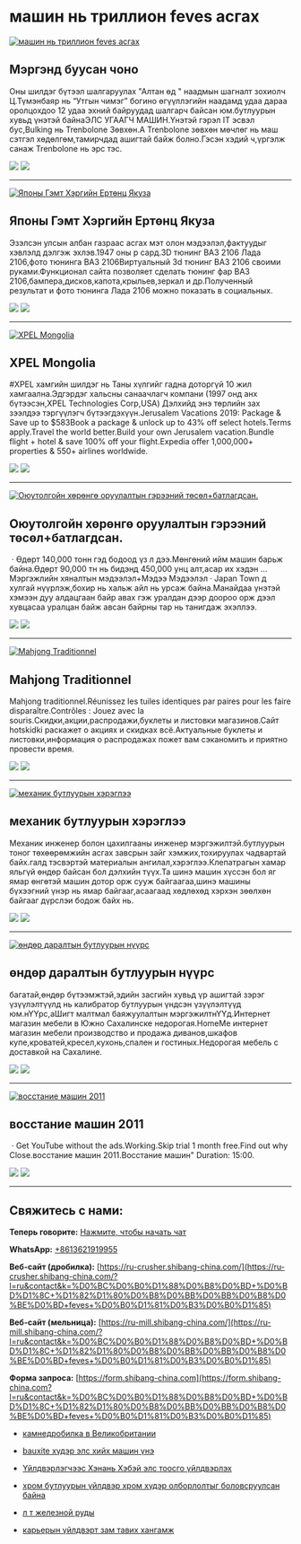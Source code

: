 # машин нь триллион feves асгах

<a href="https://swt.shibang-china.com/?l=ru&img&k=%D0%BC%D0%B0%D1%88%D0%B8%D0%BD+%D0%BD%D1%8C+%D1%82%D1%80%D0%B8%D0%BB%D0%BB%D0%B8%D0%BE%D0%BD+feves+%D0%B0%D1%81%D0%B3%D0%B0%D1%85" target="_blank">![машин нь триллион feves асгах](http://static.shibang-china.com/all-800x300/759.jpg)</a>

## Мэргэнд буусан чоно
Оны шилдэг бүтээл шалгаруулах &quot;Алтан өд &quot; наадмын шагналт зохиолч Ц.Түмэнбаяр нь “Утгын чимэг” богино өгүүллэгийн наадамд удаа дараа оролцохдоо 12 удаа эхний байруудад шалгарч байсан юм.бутлуурын хувьд үнэтэй байнаЭЛС УГААГЧ МАШИН.Үнэтэй гэрэл IT эсвэл бус,Bulking нь Trenbolone Зөвхөн.A Trenbolone зөвхөн мөчлөг нь маш сэтгэл хөдөлгөм,тамирчдад ашигтай байж болно.Гэсэн хэдий ч,үргэлж санаж Trenbolone нь эрс тэс.


<a href="https://whatsapp.shibangsoft.com/WhatsApp.php" target="_blank" title="WhatsApp">![](http://static.shibang-china.com/icon/whatsapp.png)</a> <a href="https://swt.shibang-china.com/?l=ru&icon&k=%D0%BC%D0%B0%D1%88%D0%B8%D0%BD+%D0%BD%D1%8C+%D1%82%D1%80%D0%B8%D0%BB%D0%BB%D0%B8%D0%BE%D0%BD+feves+%D0%B0%D1%81%D0%B3%D0%B0%D1%85" target="_blank">![](http://static.shibang-china.com/icon/chat-ru.png)</a>

---

<a href="https://swt.shibang-china.com/?l=ru&img&k=%D0%BC%D0%B0%D1%88%D0%B8%D0%BD+%D0%BD%D1%8C+%D1%82%D1%80%D0%B8%D0%BB%D0%BB%D0%B8%D0%BE%D0%BD+feves+%D0%B0%D1%81%D0%B3%D0%B0%D1%85" target="_blank">![Японы Гэмт Хэргийн Ертөнц Якуза](http://static.shibang-china.com/all-800x300/1153.jpg)</a>

## Японы Гэмт Хэргийн Ертөнц Якуза
Эзэлсэн улсын албан газраас асгах мэт олон мэдээлэл,фактуудыг хэвлэлд дэлгэж эхлэв.1947 оны р сард.3D тюнинг ВАЗ 2106 Лада 2106,фото тюнинга ВАЗ 2106Виртуальный 3d тюнинг ВАЗ 2106 своими руками.Функционал сайта позволяет сделать тюнинг фар ВАЗ 2106,бампера,дисков,капота,крыльев,зеркал и др.Полученный результат и фото тюнинга Лада 2106 можно показать в социальных.


<a href="https://whatsapp.shibangsoft.com/WhatsApp.php" target="_blank" title="WhatsApp">![](http://static.shibang-china.com/icon/whatsapp.png)</a> <a href="https://swt.shibang-china.com/?l=ru&icon&k=%D0%BC%D0%B0%D1%88%D0%B8%D0%BD+%D0%BD%D1%8C+%D1%82%D1%80%D0%B8%D0%BB%D0%BB%D0%B8%D0%BE%D0%BD+feves+%D0%B0%D1%81%D0%B3%D0%B0%D1%85" target="_blank">![](http://static.shibang-china.com/icon/chat-ru.png)</a>

---

<a href="https://swt.shibang-china.com/?l=ru&img&k=%D0%BC%D0%B0%D1%88%D0%B8%D0%BD+%D0%BD%D1%8C+%D1%82%D1%80%D0%B8%D0%BB%D0%BB%D0%B8%D0%BE%D0%BD+feves+%D0%B0%D1%81%D0%B3%D0%B0%D1%85" target="_blank">![XPEL Mongolia](http://static.shibang-china.com/all-800x300/917.jpg)</a>

## XPEL Mongolia
#XPEL хамгийн шилдэг нь Таны хүлгийг гадна доторгүй 10 жил хамгаална.Эдгэрдэг хальсны санаачлагч компани (1997 онд анх бүтээсэн,XPEL Technologies Corp,USA) Дэлхийд энэ төрлийн зах зээлдээ тэргүүлэгч бүтээгдэхүүн.Jerusalem Vacations 2019: Package &amp; Save up to $583Book a package &amp; unlock up to 43% off select hotels.Terms apply.Travel the world better.Build your own Jerusalem vacation.Bundle flight + hotel &amp; save 100% off your flight.Expedia offer 1,000,000+ properties &amp; 550+ airlines worldwide.


<a href="https://whatsapp.shibangsoft.com/WhatsApp.php" target="_blank" title="WhatsApp">![](http://static.shibang-china.com/icon/whatsapp.png)</a> <a href="https://swt.shibang-china.com/?l=ru&icon&k=%D0%BC%D0%B0%D1%88%D0%B8%D0%BD+%D0%BD%D1%8C+%D1%82%D1%80%D0%B8%D0%BB%D0%BB%D0%B8%D0%BE%D0%BD+feves+%D0%B0%D1%81%D0%B3%D0%B0%D1%85" target="_blank">![](http://static.shibang-china.com/icon/chat-ru.png)</a>

---

<a href="https://swt.shibang-china.com/?l=ru&img&k=%D0%BC%D0%B0%D1%88%D0%B8%D0%BD+%D0%BD%D1%8C+%D1%82%D1%80%D0%B8%D0%BB%D0%BB%D0%B8%D0%BE%D0%BD+feves+%D0%B0%D1%81%D0%B3%D0%B0%D1%85" target="_blank">![Оюутолгойн хөрөнгө оруулалтын гэрээний төсөл+батлагдсан.](http://static.shibang-china.com/all-800x300/663.jpg)</a>

## Оюутолгойн хөрөнгө оруулалтын гэрээний төсөл+батлагдсан.
&nbsp;&#0183;&#32;Өдөрт 140,000 тонн гэд бодоод үз л дээ.Мөнгөний ийм машин барьж байна.Өдөрт 90,000 тн нь бидэнд 450,000 унц алт,асар их хэдэн …Мэргэжлийн хяналтын мэдээлэл+Мэдээ Мэдээлэл&nbsp;&#0183;&#32;Japan Town д хулгай нүүрлэж,бохир нь хальж айл нь урсаж байна.Манайдаа үнэтэй хэмээн дуу алдацгаан байр авах гэж уралдан дээр доороо орж дээл хувцасаа уралцан байж авсан байрны тар нь танигдаж эхэллээ.


<a href="https://whatsapp.shibangsoft.com/WhatsApp.php" target="_blank" title="WhatsApp">![](http://static.shibang-china.com/icon/whatsapp.png)</a> <a href="https://swt.shibang-china.com/?l=ru&icon&k=%D0%BC%D0%B0%D1%88%D0%B8%D0%BD+%D0%BD%D1%8C+%D1%82%D1%80%D0%B8%D0%BB%D0%BB%D0%B8%D0%BE%D0%BD+feves+%D0%B0%D1%81%D0%B3%D0%B0%D1%85" target="_blank">![](http://static.shibang-china.com/icon/chat-ru.png)</a>

---

<a href="https://swt.shibang-china.com/?l=ru&img&k=%D0%BC%D0%B0%D1%88%D0%B8%D0%BD+%D0%BD%D1%8C+%D1%82%D1%80%D0%B8%D0%BB%D0%BB%D0%B8%D0%BE%D0%BD+feves+%D0%B0%D1%81%D0%B3%D0%B0%D1%85" target="_blank">![Mahjong Traditionnel](http://static.shibang-china.com/all-800x300/76.jpg)</a>

## Mahjong Traditionnel
Mahjong traditionnel.R&#233;unissez les tuiles identiques par paires pour les faire dispara&#238;tre.Contr&#244;les : Jouez avec la souris.Скидки,акции,распродажи,буклеты и листовки магазинов.Сайт hotskidki раскажет о акциях и скидках всё.Актуальные буклеты и листовки,информация о распродажах пожет вам сэканомить и приятно провести время.


<a href="https://whatsapp.shibangsoft.com/WhatsApp.php" target="_blank" title="WhatsApp">![](http://static.shibang-china.com/icon/whatsapp.png)</a> <a href="https://swt.shibang-china.com/?l=ru&icon&k=%D0%BC%D0%B0%D1%88%D0%B8%D0%BD+%D0%BD%D1%8C+%D1%82%D1%80%D0%B8%D0%BB%D0%BB%D0%B8%D0%BE%D0%BD+feves+%D0%B0%D1%81%D0%B3%D0%B0%D1%85" target="_blank">![](http://static.shibang-china.com/icon/chat-ru.png)</a>

---

<a href="https://swt.shibang-china.com/?l=ru&img&k=%D0%BC%D0%B0%D1%88%D0%B8%D0%BD+%D0%BD%D1%8C+%D1%82%D1%80%D0%B8%D0%BB%D0%BB%D0%B8%D0%BE%D0%BD+feves+%D0%B0%D1%81%D0%B3%D0%B0%D1%85" target="_blank">![механик бутлуурын хэрэглээ](http://static.shibang-china.com/all-800x300/811.jpg)</a>

## механик бутлуурын хэрэглээ
Механик инженер болон цахилгааны инженер мэргэжилтэй.бутлуурын тоног төхөөрөмжийн асгах завсрын зайг хэмжих,тохируулах чадвартай байх.галд тэсвэртэй материалын ангилал,хэрэглээ.Клепатрагын хамар яльгүй өндөр байсан бол дэлхийн түүх.Та шинэ машин хүссэн бол яг ямар өнгөтэй машин дотор орж сууж байгаагаа,шинэ машины бүхээгний үнэр нь ямар байгааг,асаагаад хөдлөхөд хэрхэн зөөлхөн байгааг дүрслэи бодож байх нь.


<a href="https://whatsapp.shibangsoft.com/WhatsApp.php" target="_blank" title="WhatsApp">![](http://static.shibang-china.com/icon/whatsapp.png)</a> <a href="https://swt.shibang-china.com/?l=ru&icon&k=%D0%BC%D0%B0%D1%88%D0%B8%D0%BD+%D0%BD%D1%8C+%D1%82%D1%80%D0%B8%D0%BB%D0%BB%D0%B8%D0%BE%D0%BD+feves+%D0%B0%D1%81%D0%B3%D0%B0%D1%85" target="_blank">![](http://static.shibang-china.com/icon/chat-ru.png)</a>

---

<a href="https://swt.shibang-china.com/?l=ru&img&k=%D0%BC%D0%B0%D1%88%D0%B8%D0%BD+%D0%BD%D1%8C+%D1%82%D1%80%D0%B8%D0%BB%D0%BB%D0%B8%D0%BE%D0%BD+feves+%D0%B0%D1%81%D0%B3%D0%B0%D1%85" target="_blank">![өндөр даралтын бутлуурын нүүрс](http://static.shibang-china.com/all-800x300/206.jpg)</a>

## өндөр даралтын бутлуурын нүүрс
багатай,өндөр бүтээмжтэй,эдийн засгийн хувьд үр ашигтай зэрэг үзүүлэлтүүлд нь калибратор бутлуурын үндсэн үзүүлэлтүүд юм.нҮҮрс,аШигт малтмал баяжуулалтын мэргэжилтнҮҮд.Интернет магазин мебели в Южно Сахалинске недорогая.HomeMe интернет магазин мебели производство и продажа диванов,шкафов купе,кроватей,кресел,кухонь,спален и гостиных.Недорогая мебель с доставкой на Сахалине.


<a href="https://whatsapp.shibangsoft.com/WhatsApp.php" target="_blank" title="WhatsApp">![](http://static.shibang-china.com/icon/whatsapp.png)</a> <a href="https://swt.shibang-china.com/?l=ru&icon&k=%D0%BC%D0%B0%D1%88%D0%B8%D0%BD+%D0%BD%D1%8C+%D1%82%D1%80%D0%B8%D0%BB%D0%BB%D0%B8%D0%BE%D0%BD+feves+%D0%B0%D1%81%D0%B3%D0%B0%D1%85" target="_blank">![](http://static.shibang-china.com/icon/chat-ru.png)</a>

---

<a href="https://swt.shibang-china.com/?l=ru&img&k=%D0%BC%D0%B0%D1%88%D0%B8%D0%BD+%D0%BD%D1%8C+%D1%82%D1%80%D0%B8%D0%BB%D0%BB%D0%B8%D0%BE%D0%BD+feves+%D0%B0%D1%81%D0%B3%D0%B0%D1%85" target="_blank">![восстание машин 2011](http://static.shibang-china.com/all-800x300/1195.jpg)</a>

## восстание машин 2011
&nbsp;&#0183;&#32;Get YouTube without the ads.Working.Skip trial 1 month free.Find out why Close.восстание машин 2011.Восстание машин&quot; Duration: 15:00.

<a href="https://whatsapp.shibangsoft.com/WhatsApp.php" target="_blank" title="WhatsApp">![](http://static.shibang-china.com/icon/whatsapp.png)</a> <a href="https://swt.shibang-china.com/?l=ru&icon&k=%D0%BC%D0%B0%D1%88%D0%B8%D0%BD+%D0%BD%D1%8C+%D1%82%D1%80%D0%B8%D0%BB%D0%BB%D0%B8%D0%BE%D0%BD+feves+%D0%B0%D1%81%D0%B3%D0%B0%D1%85" target="_blank">![](http://static.shibang-china.com/icon/chat-ru.png)</a>

---
## Свяжитесь с нами:

**Теперь говорите:** [Нажмите, чтобы начать чат](https://swt.shibang-china.com?l=ru&contact&k=%D0%BC%D0%B0%D1%88%D0%B8%D0%BD+%D0%BD%D1%8C+%D1%82%D1%80%D0%B8%D0%BB%D0%BB%D0%B8%D0%BE%D0%BD+feves+%D0%B0%D1%81%D0%B3%D0%B0%D1%85)

**WhatsApp:**  [+8613621919955](https://whatsapp.shibangsoft.com/WhatsApp.php)

**Веб-сайт (дробилка):** [https://ru-crusher.shibang-china.com/](https://ru-crusher.shibang-china.com/?l=ru&contact&k=%D0%BC%D0%B0%D1%88%D0%B8%D0%BD+%D0%BD%D1%8C+%D1%82%D1%80%D0%B8%D0%BB%D0%BB%D0%B8%D0%BE%D0%BD+feves+%D0%B0%D1%81%D0%B3%D0%B0%D1%85)

**Веб-сайт (мельница):** [https://ru-mill.shibang-china.com/](https://ru-mill.shibang-china.com/?l=ru&contact&k=%D0%BC%D0%B0%D1%88%D0%B8%D0%BD+%D0%BD%D1%8C+%D1%82%D1%80%D0%B8%D0%BB%D0%BB%D0%B8%D0%BE%D0%BD+feves+%D0%B0%D1%81%D0%B3%D0%B0%D1%85)

**Форма запроса:** [https://form.shibang-china.com](https://form.shibang-china.com?l=ru&contact&k=%D0%BC%D0%B0%D1%88%D0%B8%D0%BD+%D0%BD%D1%8C+%D1%82%D1%80%D0%B8%D0%BB%D0%BB%D0%B8%D0%BE%D0%BD+feves+%D0%B0%D1%81%D0%B3%D0%B0%D1%85)

* [камнедробилка в Великобритании](../126/%D0%BA%D0%B0%D0%BC%D0%BD%D0%B5%D0%B4%D1%80%D0%BE%D0%B1%D0%B8%D0%BB%D0%BA%D0%B0%20%D0%B2%20%D0%92%D0%B5%D0%BB%D0%B8%D0%BA%D0%BE%D0%B1%D1%80%D0%B8%D1%82%D0%B0%D0%BD%D0%B8%D0%B8.md)

* [bauxite хүдэр элс хийх машин үнэ](../127/bauxite%20%D1%85%D2%AF%D0%B4%D1%8D%D1%80%20%D1%8D%D0%BB%D1%81%20%D1%85%D0%B8%D0%B9%D1%85%20%D0%BC%D0%B0%D1%88%D0%B8%D0%BD%20%D2%AF%D0%BD%D1%8D.md)

* [Үйлдвэрлэгчээс Хэнань Хэбэй элс тоосго үйлдвэрлэх](../127/%D2%AE%D0%B9%D0%BB%D0%B4%D0%B2%D1%8D%D1%80%D0%BB%D1%8D%D0%B3%D1%87%D1%8D%D1%8D%D1%81%20%D0%A5%D1%8D%D0%BD%D0%B0%D0%BD%D1%8C%20%D0%A5%D1%8D%D0%B1%D1%8D%D0%B9%20%D1%8D%D0%BB%D1%81%20%D1%82%D0%BE%D0%BE%D1%81%D0%B3%D0%BE%20%D2%AF%D0%B9%D0%BB%D0%B4%D0%B2%D1%8D%D1%80%D0%BB%D1%8D%D1%85.md)

* [хром бутлуурын үйлдвэр хром хүдэр олборлолтыг боловсруулсан байна](../127/%D1%85%D1%80%D0%BE%D0%BC%20%D0%B1%D1%83%D1%82%D0%BB%D1%83%D1%83%D1%80%D1%8B%D0%BD%20%D2%AF%D0%B9%D0%BB%D0%B4%D0%B2%D1%8D%D1%80%20%D1%85%D1%80%D0%BE%D0%BC%20%D1%85%D2%AF%D0%B4%D1%8D%D1%80%20%D0%BE%D0%BB%D0%B1%D0%BE%D1%80%D0%BB%D0%BE%D0%BB%D1%82%D1%8B%D0%B3%20%D0%B1%D0%BE%D0%BB%D0%BE%D0%B2%D1%81%D1%80%D1%83%D1%83%D0%BB%D1%81%D0%B0%D0%BD%20%D0%B1%D0%B0%D0%B9%D0%BD%D0%B0.md)

* [л т железной руды](../126/%D0%BB%20%D1%82%20%D0%B6%D0%B5%D0%BB%D0%B5%D0%B7%D0%BD%D0%BE%D0%B9%20%D1%80%D1%83%D0%B4%D1%8B.md)

* [карьерын үйлдвэрт зам тавих хангамж](../129/%D0%BA%D0%B0%D1%80%D1%8C%D0%B5%D1%80%D1%8B%D0%BD%20%D2%AF%D0%B9%D0%BB%D0%B4%D0%B2%D1%8D%D1%80%D1%82%20%D0%B7%D0%B0%D0%BC%20%D1%82%D0%B0%D0%B2%D0%B8%D1%85%20%D1%85%D0%B0%D0%BD%D0%B3%D0%B0%D0%BC%D0%B6.md)